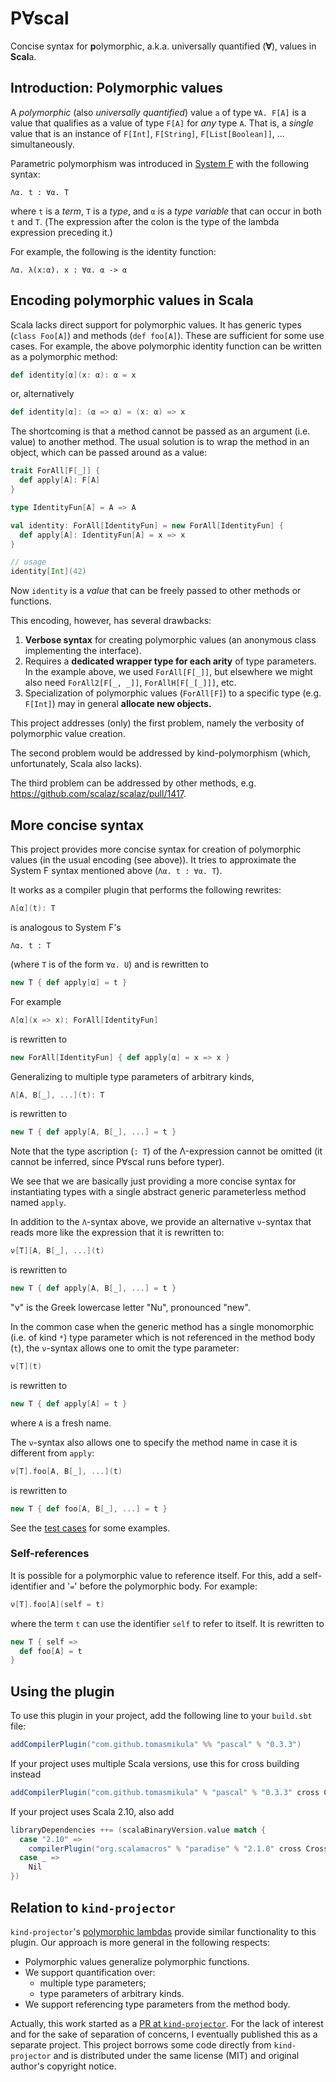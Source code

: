 # P∀scal
Concise syntax for **p**olymorphic, a.k.a. universally quantified (**∀**), values in **Scal**a.

## Introduction: Polymorphic values

A _polymorphic_ (also _universally quantified_) value `a` of type `∀A. F[A]` is a value that qualifies
as a value of type `F[A]` for _any_ type `A`. That is, a _single_ value that is an instance of
`F[Int]`, `F[String]`, `F[List[Boolean]]`, ... simultaneously.

Parametric polymorphism was introduced in [System F](https://en.wikipedia.org/wiki/System_F) with the following syntax:

```
Λα. t : ∀α. T
```
where `t` is a _term_, `T` is a _type_, and `α` is a _type variable_ that can occur in both `t` and `T`.
(Τhe expression after the colon is the type of the lambda expression preceding it.)

For example, the following is the identity function:

```
Λα. λ(x:α). x : ∀α. α -> α
```

## Encoding polymorphic values in Scala

Scala lacks direct support for polymorphic values. It has generic types (`class Foo[A]`) and methods (`def foo[A]`).
These are sufficient for some use cases. For example, the above polymorphic identity function can be written as a polymorphic method:

```scala
def identity[α](x: α): α = x
```

or, alternatively

```scala
def identity[α]: (α => α) = (x: α) => x
```

The shortcoming is that a method cannot be passed as an argument (i.e. value) to another method.
The usual solution is to wrap the method in an object, which can be passed around as a value:

```scala
trait ForAll[F[_]] {
  def apply[A]: F[A]
}

type IdentityFun[A] = A => A

val identity: ForAll[IdentityFun] = new ForAll[IdentityFun] {
  def apply[A]: IdentityFun[A] = x => x
}

// usage
identity[Int](42)
```

Now `identity` is a _value_ that can be freely passed to other methods or functions.

This encoding, however, has several drawbacks:
 1. **Verbose syntax** for creating polymorphic values (an anonymous class implementing the interface).
 1. Requires a **dedicated wrapper type for each arity** of type parameters.
   In the example above, we used `ForAll[F[_]]`, but elsewhere we might also need
   `ForAll2[F[_, _]]`, `ForAllH[F[_[_]]]`, etc.
 1. Specialization of polymorphic values (`ForAll[F]`) to a specific type (e.g. `F[Int]`) may in general **allocate new objects.**

This project addresses (only) the first problem, namely the verbosity of polymorphic value creation.

The second problem would be addressed by kind-polymorphism (which, unfortunately, Scala also lacks).

The third problem can be addressed by other methods, e.g. https://github.com/scalaz/scalaz/pull/1417.

## More concise syntax

This project provides more concise syntax for creation of polymorphic values (in the usual encoding (see above)).
It tries to approximate the System F syntax mentioned above (`Λα. t : ∀α. T`).

It works as a compiler plugin that performs the following rewrites:

```scala
Λ[α](t): T
```
is analogous to System F's
```
Λα. t : T
```
(where `T` is of the form `∀α. U`)
and is rewritten to 
```scala
new T { def apply[α] = t }
```
For example
```scala
Λ[α](x => x): ForAll[IdentityFun]
```
is rewritten to
```scala
new ForAll[IdentityFun] { def apply[α] = x => x }
```

Generalizing to multiple type parameters of arbitrary kinds,
```scala
Λ[A, B[_], ...](t): T
```
is rewritten to
```scala
new T { def apply[A, B[_], ...] = t }
```

Note that the type ascription (`: T`) of the Λ-expression cannot be omitted
(it cannot be inferred, since P∀scal runs before typer).

We see that we are basically just providing a more concise syntax for instantiating types with
a single abstract generic parameterless method named `apply`.

In addition to the `Λ`-syntax above, we provide an alternative `ν`-syntax that reads more like
the expression that it is rewritten to:

```scala
ν[T][A, B[_], ...](t)
```
is rewritten to
```scala
new T { def apply[A, B[_], ...] = t }
```
"ν" is the Greek lowercase letter "Nu", pronounced "new".

In the common case when the generic method has a single monomorphic (i.e. of kind `*`) type parameter
which is not referenced in the method body (`t`), the `ν`-syntax allows one to omit the type parameter:

```scala
ν[T](t)
```
is rewritten to
```scala
new T { def apply[A] = t }
```
where `A` is a fresh name.

The `ν`-syntax also allows one to specify the method name in case it is different from `apply`:

```scala
ν[T].foo[A, B[_], ...](t)
```
is rewritten to
```scala
new T { def foo[A, B[_], ...] = t }
```

See the [test cases](https://github.com/TomasMikula/pascal/blob/master/src/test/scala/pascal/polyval.scala) for some examples.

### Self-references

It is possible for a polymorphic value to reference itself. For this, add a self-identifier and '`=`' before the polymorphic body. For example:

```scala
ν[T].foo[A](self = t)

```

where the term `t` can use the identifier `self` to refer to itself. It is rewritten to

```scala
new T { self =>
  def foo[A] = t
}
```

## Using the plugin

To use this plugin in your project, add the following line to your `build.sbt` file:

```scala
addCompilerPlugin("com.github.tomasmikula" %% "pascal" % "0.3.3")
```

If your project uses multiple Scala versions, use this for cross building instead

```scala
addCompilerPlugin("com.github.tomasmikula" % "pascal" % "0.3.3" cross CrossVersion.binary)
```

If your project uses Scala 2.10, also add

```scala
libraryDependencies ++= (scalaBinaryVersion.value match {
  case "2.10" =>
    compilerPlugin("org.scalamacros" % "paradise" % "2.1.0" cross CrossVersion.full) :: Nil
  case _ =>
    Nil
})
```

## Relation to `kind-projector`

`kind-projector`'s [polymorphic lambdas](https://github.com/non/kind-projector#polymorphic-lambda-values)
provide similar functionality to this plugin. Our approach is more general in the following respects:
 - Polymorphic values generalize polymorphic functions.
 - We support quantification over:
   - multiple type parameters;
   - type parameters of arbitrary kinds.
 - We support referencing type parameters from the method body.
 
 Actually, this work started as a [PR at `kind-projector`](https://github.com/non/kind-projector/pull/54).
 For the lack of interest and for the sake of separation of concerns,
 I eventually published this as a separate project. This project borrows some code directly from
 `kind-projector` and is distributed under the same license (MIT) and original author's copyright notice.
